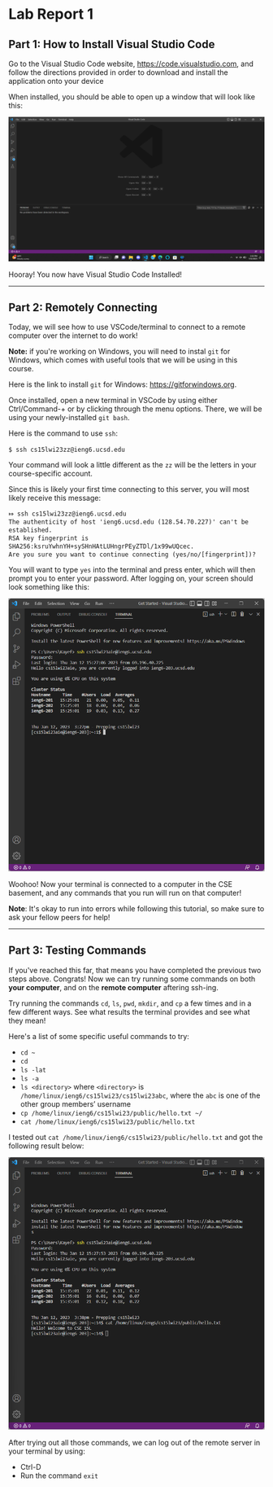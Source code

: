 # **Lab Report 1**

## Part 1: How to Install Visual Studio Code

Go to the Visual Studio Code website, https://code.visualstudio.com, and follow the directions provided in order to download and install the application onto your device

When installed, you should be able to open up a window that will look like this: 

![Image](VS_Code_start_screen.png)

Hooray! You now have Visual Studio Code Installed!

---

## Part 2: Remotely Connecting

Today, we will see how to use VSCode/terminal to connect to a remote computer over the internet to do work!

**Note:** if you're working on Windows, you will need to instal `git` for Windows, which comes with useful tools that we will be using in this course.

Here is the link to install `git` for Windows: https://gitforwindows.org.

Once installed, open a new terminal in VSCode by using either Ctrl/Command-+ or by clicking through the menu options. There, we will be using your newly-installed `git bash`.

Here is the command to use `ssh`:

`$ ssh cs15lwi23zz@ieng6.ucsd.edu`

Your command will look a little different as the `zz` will be the letters in your course-specific account.

Since this is likely your first time connecting to this server, you will most likely receive this message: 

```
⤇ ssh cs15lwi23zz@ieng6.ucsd.edu
The authenticity of host 'ieng6.ucsd.edu (128.54.70.227)' can't be established.
RSA key fingerprint is SHA256:ksruYwhnYH+sySHnHAtLUHngrPEyZTDl/1x99wUQcec.
Are you sure you want to continue connecting (yes/no/[fingerprint])?
```

You will want to type `yes` into the terminal and press enter, which will then prompt you to enter your password. After logging on, your screen should look something like this: 

![Image](Login.png)

Woohoo! Now your terminal is connected to a computer in the CSE basement, and any commands that you run will run on that computer! 

**Note**: It's okay to run into errors while following this tutorial, so make sure to ask your fellow peers for help!

---

## Part 3: Testing Commands 

If you've reached this far, that means you have completed the previous two steps above. Congrats! Now we can try running some commands on both **your computer**, and on the **remote computer** aftering ssh-ing. 

Try running the commands `cd`, `ls`, `pwd`, `mkdir`, and `cp` a few times and in a few different ways. See what results the terminal provides and see what they mean!

Here's a list of some specific useful commands to try: 

* `cd ~`
* `cd`
* `ls -lat`
* `ls -a`
* `ls <directory>` where `<directory>` is `/home/linux/ieng6/cs15lwi23/cs15lwi23abc`, where the `abc` is one of the other group members’ username
* `cp /home/linux/ieng6/cs15lwi23/public/hello.txt ~/`
* `cat /home/linux/ieng6/cs15lwi23/public/hello.txt`

I tested out `cat /home/linux/ieng6/cs15lwi23/public/hello.txt` and got the following result below: 

![Image](Welcome_to_CSE15L.png)

After trying out all those commands, we can log out of the remote server in your terminal by using: 

* Ctrl-D
* Run the command `exit`
